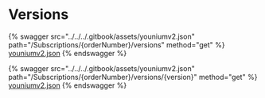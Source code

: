# Versions

{% swagger src="../../../.gitbook/assets/youniumv2.json" path="/Subscriptions/{orderNumber}/versions" method="get" %}
[youniumv2.json](../../../.gitbook/assets/youniumv2.json)
{% endswagger %}

{% swagger src="../../../.gitbook/assets/youniumv2.json" path="/Subscriptions/{orderNumber}/versions/{version}" method="get" %}
[youniumv2.json](../../../.gitbook/assets/youniumv2.json)
{% endswagger %}
